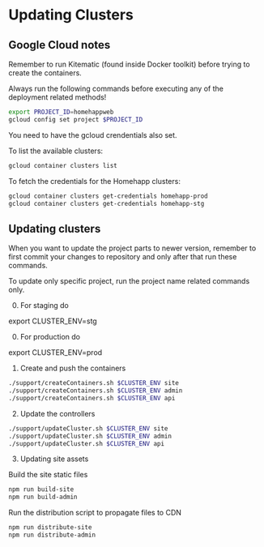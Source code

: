 # Updating Clusters

## Google Cloud notes

Remember to run Kitematic (found inside Docker toolkit) before trying to create the containers.

Always run the following commands before executing
any of the deployment related methods!

```sh
export PROJECT_ID=homehappweb
gcloud config set project $PROJECT_ID
```

You need to have the gcloud crendentials also set.

To list the available clusters:
```sh
gcloud container clusters list
```

To fetch the credentials for the Homehapp clusters:
```sh
gcloud container clusters get-credentials homehapp-prod
gcloud container clusters get-credentials homehapp-stg
```

## Updating clusters

When you want to update the project parts to newer version, remember to first commit your changes to repository
and only after that run these commands.

To update only specific project, run the project name related commands only.

0. For staging do

export CLUSTER_ENV=stg

0. For production do

export CLUSTER_ENV=prod

1. Create and push the containers

```sh
./support/createContainers.sh $CLUSTER_ENV site
./support/createContainers.sh $CLUSTER_ENV admin
./support/createContainers.sh $CLUSTER_ENV api
```

2. Update the controllers

```sh
./support/updateCluster.sh $CLUSTER_ENV site
./support/updateCluster.sh $CLUSTER_ENV admin
./support/updateCluster.sh $CLUSTER_ENV api
```

3. Updating site assets

Build the site static files

```sh
npm run build-site
npm run build-admin
```

Run the distribution script to propagate files to CDN

```sh
npm run distribute-site
npm run distribute-admin
```
